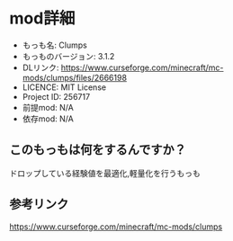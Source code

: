 # mod詳細

- もっも名: Clumps
- もっものバージョン: 3.1.2
- DLリンク: https://www.curseforge.com/minecraft/mc-mods/clumps/files/2666198
- LICENCE: MIT License 
- Project ID: 256717
- 前提mod: N/A
- 依存mod: N/A

## このもっもは何をするんですか？
ドロップしている経験値を最適化,軽量化を行うもっも

## 参考リンク
https://www.curseforge.com/minecraft/mc-mods/clumps